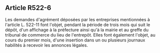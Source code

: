Article R522-6
----
Les demandes d'agrément déposées par les entreprises mentionnées à l'article L.
522-11 font l'objet, pendant la période de trois mois qui suit le dépôt, d'un
affichage à la préfecture ainsi qu'à la mairie et au greffe du tribunal de
commerce du lieu de l'entrepôt. Elles font également l'objet, au cours du
premier mois, d'une insertion dans un ou plusieurs journaux habilités à recevoir
les annonces légales.
